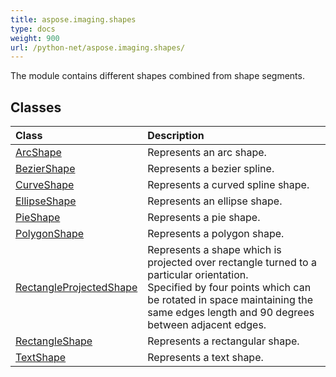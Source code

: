 ```yaml
---
title: aspose.imaging.shapes
type: docs
weight: 900
url: /python-net/aspose.imaging.shapes/
---
```



The module contains different shapes combined from shape segments.

## **Classes**
| **Class** | **Description** |
| :- | :- |
| [ArcShape](/imaging/python-net/aspose.imaging.shapes/arcshape/) | Represents an arc shape. |
| [BezierShape](/imaging/python-net/aspose.imaging.shapes/beziershape/) | Represents a bezier spline. |
| [CurveShape](/imaging/python-net/aspose.imaging.shapes/curveshape/) | Represents a curved spline shape. |
| [EllipseShape](/imaging/python-net/aspose.imaging.shapes/ellipseshape/) | Represents an ellipse shape. |
| [PieShape](/imaging/python-net/aspose.imaging.shapes/pieshape/) | Represents a pie shape. |
| [PolygonShape](/imaging/python-net/aspose.imaging.shapes/polygonshape/) | Represents a polygon shape. |
| [RectangleProjectedShape](/imaging/python-net/aspose.imaging.shapes/rectangleprojectedshape/) | Represents a shape which is projected over rectangle turned to a particular orientation.<br/>            Specified by four points which can be rotated in space maintaining the same edges length and 90 degrees between adjacent edges. |
| [RectangleShape](/imaging/python-net/aspose.imaging.shapes/rectangleshape/) | Represents a rectangular shape. |
| [TextShape](/imaging/python-net/aspose.imaging.shapes/textshape/) | Represents a text shape. |

